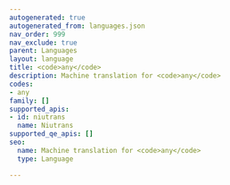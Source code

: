 ```yaml
---
autogenerated: true
autogenerated_from: languages.json
nav_order: 999
nav_exclude: true
parent: Languages
layout: language
title: <code>any</code>
description: Machine translation for <code>any</code>
codes:
- any
family: []
supported_apis:
- id: niutrans
  name: Niutrans
supported_qe_apis: []
seo:
  name: Machine translation for <code>any</code>
  type: Language

---
```


